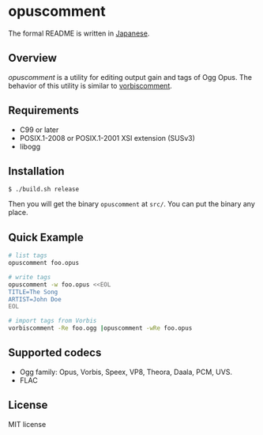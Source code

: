 # opuscomment

The formal README is written in [Japanese](./README.ja.md).

## Overview

<dfn>opuscomment</dfn> is a utility for editing output gain and tags of Ogg Opus. The behavior of this utility is similar to [vorbiscomment](https://github.com/xiph/vorbis-tools).

## Requirements

* C99 or later
* POSIX.1-2008 or POSIX.1-2001 XSI extension (SUSv3)
* libogg

## Installation

    $ ./build.sh release

Then you will get the binary `opuscomment` at `src/`. You can put the binary any place.

## Quick Example

```sh
# list tags
opuscomment foo.opus
```

```sh
# write tags
opuscomment -w foo.opus <<EOL
TITLE=The Song
ARTIST=John Doe
EOL
```

```sh
# import tags from Vorbis
vorbiscomment -Re foo.ogg |opuscomment -wRe foo.opus
```

## Supported codecs

* Ogg family: Opus, Vorbis, Speex, VP8, Theora, Daala, PCM, UVS.
* FLAC

## License

MIT license
